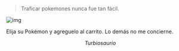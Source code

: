 ﻿> Traficar pokemones nunca fue tan fácil.

![img](https://imgur.com/11c9WA0)

Elija su Pokémon y agreguelo al carrito. Lo demás no me concierne.

$$
Turbiosaurio
$$
